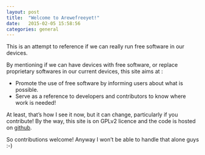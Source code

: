 ```yaml
---
layout: post
title:  "Welcome to Arewefreeyet!"
date:   2015-02-05 15:58:56
categories: general
---
```

This is an attempt to reference if we can really run free software in our devices. 

By mentioning if we can have devices with free software, or replace 
proprietary softwares in our current devices, this site aims at :

* Promote the use of free software by informing users about what is possible.
* Serve as a reference to developers and contributors to know where work is needed!

At least, that’s how I see it now, but it can change, particularly if you contribute! 
By the way, this site is on GPLv2 licence and the code is hosted on [github][sourceUrl].

So contributions welcome! Anyway I won’t be able to handle that alone guys :-)

[sourceUrl]: https://github.com/autra/arewefreeyet
